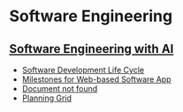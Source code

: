 # Software Engineering


## [Software Engineering with AI ](/sweng/Overview.md)                         

* [Software Development Life Cycle](/sweng/LifeCycle.md)                        
* [Milestones for Web-based Software App](/sweng/Milestones.md)                 
* [Document not found](/sweng/Roles.md)                                         
* [Planning Grid](/sweng/PlanningGrid.md)                                       

